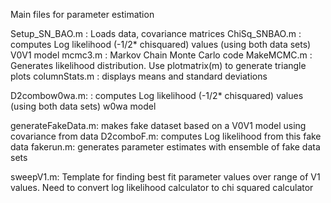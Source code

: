 Main files for parameter estimation

Setup_SN_BAO.m : Loads data, covariance matrices
ChiSq_SNBAO.m : computes Log likelihood (-1/2* chisquared) values (using both data sets)  V0V1 model
mcmc3.m : Markov Chain Monte Carlo code
MakeMCMC.m : Generates likelihood distribution. Use plotmatrix(m) to generate triangle plots
columnStats.m : displays means and standard deviations

D2combow0wa.m: : computes Log likelihood (-1/2* chisquared) values (using both data sets)  w0wa model

generateFakeData.m: makes fake dataset based on a V0V1 model using covariance from data
D2comboF.m: computes Log likelihood from this fake data
fakerun.m: generates parameter estimates with ensemble of fake data sets

sweepV1.m: Template for finding best fit parameter values over range of V1 values. Need to convert log likelihood calculator to chi squared calculator
